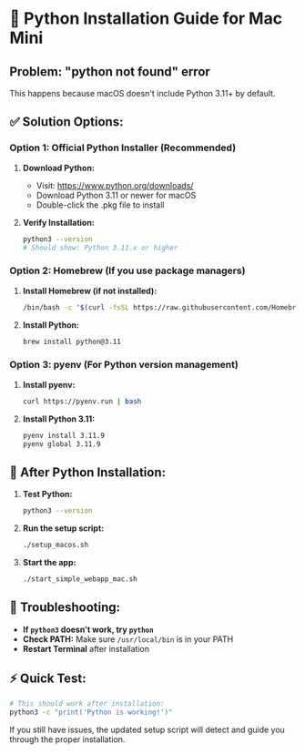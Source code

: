 # 🐍 Python Installation Guide for Mac Mini

## Problem: "python not found" error

This happens because macOS doesn't include Python 3.11+ by default.

## ✅ Solution Options:

### Option 1: Official Python Installer (Recommended)

1. **Download Python:**
   - Visit: https://www.python.org/downloads/
   - Download Python 3.11 or newer for macOS
   - Double-click the .pkg file to install

2. **Verify Installation:**
   ```bash
   python3 --version
   # Should show: Python 3.11.x or higher
   ```

### Option 2: Homebrew (If you use package managers)

1. **Install Homebrew (if not installed):**
   ```bash
   /bin/bash -c "$(curl -fsSL https://raw.githubusercontent.com/Homebrew/install/HEAD/install.sh)"
   ```

2. **Install Python:**
   ```bash
   brew install python@3.11
   ```

### Option 3: pyenv (For Python version management)

1. **Install pyenv:**
   ```bash
   curl https://pyenv.run | bash
   ```

2. **Install Python 3.11:**
   ```bash
   pyenv install 3.11.9
   pyenv global 3.11.9
   ```

## 🚀 After Python Installation:

1. **Test Python:**
   ```bash
   python3 --version
   ```

2. **Run the setup script:**
   ```bash
   ./setup_macos.sh
   ```

3. **Start the app:**
   ```bash
   ./start_simple_webapp_mac.sh
   ```

## 🔧 Troubleshooting:

- **If `python3` doesn't work, try `python`**
- **Check PATH:** Make sure `/usr/local/bin` is in your PATH
- **Restart Terminal** after installation

## ⚡ Quick Test:
```bash
# This should work after installation:
python3 -c "print('Python is working!')"
```

If you still have issues, the updated setup script will detect and guide you through the proper installation.
